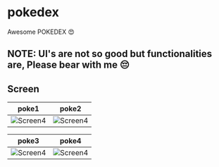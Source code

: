 # pokedex
Awesome POKEDEX :heart_eyes:

## NOTE: UI's are not so good but functionalities are, Please bear with me :pensive:

## Screen

poke1             |  poke2
:-------------------------:|:-------------------------:
![Screen4](../master/pokedex/pokemon1.png)  |  ![Screen4](../master/pokedex/pokemon.png)


poke3             |  poke4
:-------------------------:|:-------------------------:
![Screen4](../master/pokedex/poke2.png)  |  ![Screen4](../master/pokedex/poke3.png)

